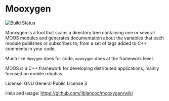Mooxygen
==========
[![Build Status](https://travis-ci.org/OpenMORA/mooxygen.svg?branch=master)](https://travis-ci.org/OpenMORA/mooxygen)

Mooxygen is a tool that scans a directory tree containing one or 
several MOOS modules and generates documentation about 
the variables that each module publishes or subscribes to, from a 
set of tags added to C++ comments in your code. 

Much like `doxygen` does for code, `mooxygen` does at the framework level.

MOOS is a C++ framework for developing distributed applications, 
mainly focused on mobile robotics.

License: GNU General Public License 3

Help and usage: https://github.com/jlblancoc/mooxygen/wiki

